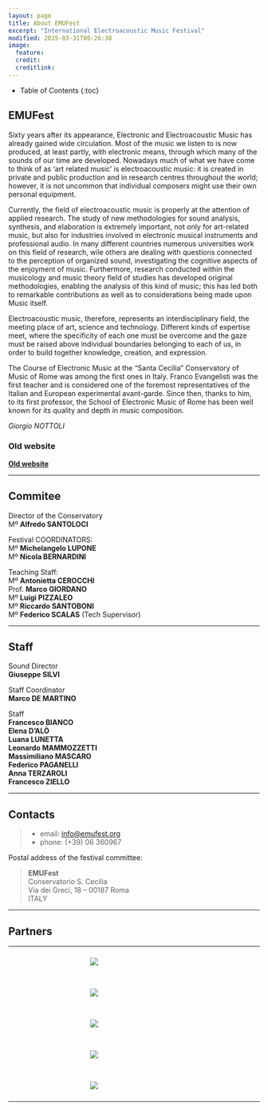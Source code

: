 ```yaml
---
layout: page
title: About EMUFest
excerpt: "International Electroacoustic Music Festival"
modified: 2015-03-31T00:26:38
image:
  feature:
  credit:
  creditlink:
---
```


* Table of Contents
{:toc}

## EMUFest

Sixty years after its appearance, Electronic and Electroacoustic Music has already gained wide circulation. Most of the music we listen to is now produced, at least partly, with electronic means, through which many of the sounds of our time are developed. Nowadays much of what we have come to think of as ‘art related music’ is electroacoustic music: it is created in private and public production and in research centres throughout the world; however, it is not uncommon that individual composers might use their own personal equipment.

Currently, the field of electroacoustic music is properly at the attention of applied research. The study of new methodologies for sound analysis, synthesis, and elaboration is extremely important, not only for art-related music, but also for industries involved in electronic musical instruments and professional audio. In many different countries numerous universities work on this field of research, wile others are dealing with questions connected to the perception of organized sound, investigating the cognitive aspects of the enjoyment of music. Furthermore, research conducted within the musicology and music theory field of studies has developed original methodologies, enabling the analysis of this kind of music; this has led both to remarkable contributions as well as to considerations being made upon Music itself.

Electroacoustic music, therefore, represents an interdisciplinary field, the meeting place of art, science and technology. Different kinds of expertise meet, where the specificity of each one must be overcome and the gaze must be raised above individual boundaries belonging to each of us, in order to build together knowledge, creation, and expression.

The Course of Electronic Music at the “Santa Cecilia” Conservatory of Music of Rome was among the first ones in Italy. Franco Evangelisti was the first teacher and is considered one of the foremost representatives of the Italian and European experimental avant-garde. Since then, thanks to him, to its first professor, the School of Electronic Music of Rome has been well known for its quality and depth in music composition.

_Giorgio NOTTOLI_

### Old website

[**Old website**](http://old.emufest.org)

----

## Commitee

Director of the Conservatory   
Mº **Alfredo SANTOLOCI**

Festival COORDINATORS:   
Mº **Michelangelo LUPONE**   
Mº **Nicola BERNARDINI**

Teaching Staff:   
Mº **Antonietta CEROCCHI**   
Prof. **Marco GIORDANO**   
Mº **Luigi PIZZALEO**   
Mº **Riccardo SANTOBONI**   
Mº **Federico SCALAS** (Tech Supervisor)

----

## Staff

Sound Director   
**Giuseppe SILVI**

Staff Coordinator   
**Marco DE MARTINO**

Staff   
**Francesco BIANCO**   
**Elena D’ALÒ**   
**Luana LUNETTA**   
**Leonardo MAMMOZZETTI**   
**Massimiliano MASCARO**   
**Federico PAGANELLI**   
**Anna TERZAROLI**   
**Francesco ZIELLO**   

----

## Contacts

 > * email: info@emufest.org   
 > * phone: (+39) 06 360967

Postal address of the festival committee:

 > **EMUFest**   
 > Conservatorio S. Cecilia   
 > Via dei Greci, 18 – 00187 Roma   
 > ITALY

----

## Partners

<table>
<tr>

<td align="center">
	<div style="width: 16em; height: auto; padding: 20px;">
		<img src="{{site.url}}/images/imgEMUFest2015/partners/conservatorio.png">
		</image>
	</div>
</td>

<td align="center">
	<div style="width: 12em; height: auto; padding: 20px;">
		<img src="{{site.url}}/images/imgEMUFest2015/partners/crm_logo.png">
		</image>
	</div>
</td>

</tr>

<tr>

<td align="center">
	<div style="width: 14em; height: auto; padding: 20px;">
		<img src="{{site.url}}/images/imgEMUFest2015/partners/logo_cemat.gif">
		</image>
	</div>
</td>

<td align="center">
	<div style="width: 12em; height: auto; padding: 20px;">
		<img src="{{site.url}}/images/imgEMUFest2015/partners/radiocematlogo.png">
		</image>
	</div>
</td>

</tr>

<tr>

<td align="center">
	<div style="width: 10em; height: auto; padding: 20px;">
		<img src="{{site.url}}/images/imgEMUFest2015/partners/LOGO_TOR_VERGATA.png">
		</image>
	</div>
</td>

<td align="center">
	<div style="width: 24em; height: auto; padding: 20px;">
		<img src="{{site.url}}/images/imgEMUFest2015/partners/Logo_SonicArts.png">
		</image>
	</div>
</td>

</tr>

<tr>

<td align="center">
	<div style="width: 18em; height: auto; padding: 20px;">
		<img src="{{site.url}}/images/imgEMUFest2015/partners/integra-logo-July-2015-WORD-and-icon2.png">
		</image>
	</div>
</td>

<td align="center">
	<div style="width: 24em; height: auto; padding: 20px;">
		<img src="{{site.url}}/images/imgEMUFest2015/partners/Birmingham_Conservatoire.png">
		</image>
	</div>
</td>

</tr>

<tr>

<td align="center">
	<div style="width: 16em; height: auto; padding: 20px;">
		<img src="{{site.url}}/images/imgEMUFest2015/partners/pietrogarbasso.gif">
		</image>
	</div>
</td>

<td align="center">
	<div style="width: 12em; height: auto; padding: 20px;">
		<img src="{{site.url}}/images/imgEMUFest2015/partners/grame.png">
		</image>
	</div>
</td>

</tr>

</table>
